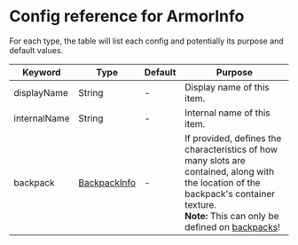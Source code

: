 # Config reference for ArmorInfo

For each type, the table will list each config and potentially its purpose and default values.

| Keyword      | Type                            | Default | Purpose                                                                                                                                                                                                     |
|--------------|---------------------------------|---------|-------------------------------------------------------------------------------------------------------------------------------------------------------------------------------------------------------------|
| displayName  | String                          | -       | Display name of this item.                                                                                                                                                                                  |
| internalName | String                          | -       | Internal name of this item.                                                                                                                                                                                 |
| backpack     | [BackpackInfo](BackpackInfo.md) | -       | If provided, defines the characteristics of how many slots are contained, along with the location of the backpack's container texture.<br>**Note:** This can only be defined on [backpacks](MArmorType.md)! |
